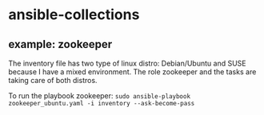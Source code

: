 # ansible-collections
## example: __zookeeper__ 

The inventory file has two type of linux distro: Debian/Ubuntu and SUSE because I have a mixed environment.
The role zookeeper and the tasks are taking care of both distros.

To run the playbook zookeeper:
```sudo ansible-playbook zookeeper_ubuntu.yaml -i inventory --ask-become-pass```



